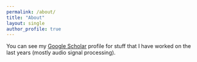 ```yaml
---
permalink: /about/
title: "About"
layout: single
author_profile: true
---
```



You can see my [Google Scholar](https://scholar.google.com/citations?user=EOJ4vSoAAAAJ&hl=en) profile for stuff that I have worked on the last years (mostly audio signal processing).
